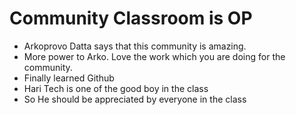 # Community Classroom is OP

- Arkoprovo Datta says that this community is amazing.
- More power to Arko. Love the work which you are doing for the community.
- Finally learned Github
- Hari Tech is one of the good boy in the class
- So He should be appreciated by everyone in the class
